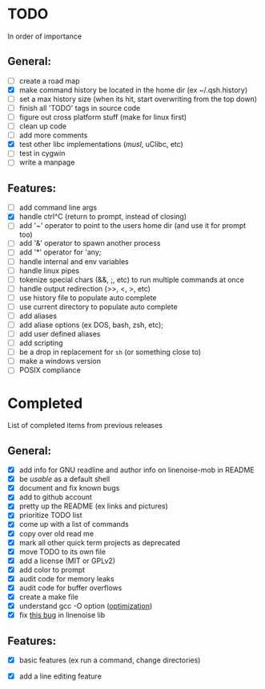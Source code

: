 # TODO
In order of importance  

## General:
- [ ] create a road map
- [X] make command history be located in the home dir (ex ~/.qsh.history)
- [ ] set a max history size (when its hit, start overwriting from the top down)
- [ ] finish all 'TODO' tags in source code
- [ ] figure out cross platform stuff (make for linux first)
- [ ] clean up code
- [ ] add more comments
- [X] test other libc implementations (*musl*, uClibc, etc)
- [ ] test in cygwin
- [ ] write a manpage

## Features:
- [ ] add command line args
- [X] handle ctrl^C (return to prompt, instead of closing)
- [ ] add '~' operator to point to the users home dir (and use it for prompt too)
- [ ] add '&' operator to spawn another process
- [ ] add '\*' operator for 'any;
- [ ] handle internal and env variables
- [ ] handle linux pipes
- [ ] tokenize special chars (&&, ;, etc) to run multiple commands at once
- [ ] handle output redirection (>>, <, >, etc)
- [ ] use history file to populate auto complete
- [ ] use current directory to populate auto complete
- [ ] add aliases
- [ ] add aliase options (ex DOS, bash, zsh, etc);
- [ ] add user defined aliases
- [ ] add scripting
- [ ] be a drop in replacement for `sh` (or something close to)
- [ ] make a windows version
- [ ] POSIX compliance

# Completed
List of completed items from previous releases

## General:
- [X] add info for GNU readline and author info on linenoise-mob in README
- [X] be *usable* as a default shell
- [X] document and fix known bugs
- [X] add to github account
- [X] pretty up the README (ex links and pictures)
- [X] prioritize TODO list
- [X] come up with a list of commands
- [X] copy over old read me
- [X] mark all other quick term projects as deprecated
- [X] move TODO to its own file
- [X] add a license (MIT or GPLv2)
- [X] add color to prompt
- [X] audit code for memory leaks
- [X] audit code for buffer overflows
- [X] create a make file
- [X] understand gcc -O option ([optimization](https://gcc.gnu.org/onlinedocs/gcc/Optimize-Options.html))
- [X] fix [this bug](https://github.com/antirez/linenoise/issues/158) in linenoise lib

## Features:
- [X] basic features (ex run a command, change directories)
- [X] add a line editing feature


